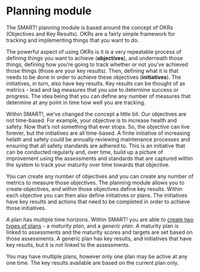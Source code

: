 # Planning module
The SMART! planning module is based around the concept of OKRs (Objectives and Key Results). OKRs are a fairly simple framework for tracking and implementing things that you want to do. 

The powerful aspect of using OKRs is it is a very repeatable process of defining things you want to achieve (**objectives**), and underneath those things, defining how you’re going to track whether or not you’ve achieved those things (those are your key results). Then, defining what it is that needs to be done in order to achieve these objectives (**initiatives**). The initiatives, in turn, also have key results. Key results can be thought of as metrics - lead and lag measures that you use to determine success or progress. The idea being that you can define any number of measures that determine at any point in time how well you are tracking.

Within SMART!, we’ve changed the concept a little bit. Our objectives are not time-based. For example, your objective is to increase health and safety. Now that’s not something that ever stops. So, the objective can live forever, but the initiatives are all time-based. A finite initiative of increasing helath and safety could be annually reviewing  maintenance processes and ensuring that all safety standards are adhered to. This is an initiative that can be conducted regularly and, over time, build up a picture of improvement using the assessments and standards that are captured within the system to track your maturity over time towards that objective.

You can create any number of objectives and you can create any number of metrics to measure those objectives. The planning module allows you to create objectives, and within those objectives define key results. Within each objective you can then also define initiatives or plans. The initiatives have key results and actions that need to be completed in order to achieve those initiatives.

A plan has multiple time horizons. Within SMART! you are able to [create two types of plans](/jobs/plan.md) - a _maturity plan_, and a _generic plan_. A maturity plan is linked to assessments and the maturity scores and targets are set based on those assessments. A generic plan has key results, and initiatives that have key results, but it is not linked to the assessments.

You may have multiple plans, however only one plan may be active at any one time. The key results available are based on the current plan only.
